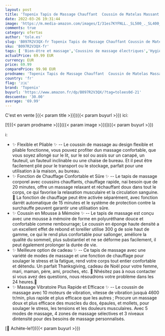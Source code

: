 ```yaml
---
layout: post
title: 'Topenix Tapis de Massage Chauffant  Coussin de Matelas Massant Electrique avec 10 Moteurs Vibrants  5 Modes et 3 Intensités  Soulagement des Douleurs Musculaires  pour Bureau  Maison'
date: 2022-03-26 19:31:44
image: 'https://m.media-amazon.com/images/I/31es7KYFNLL._SL500_._SL400_.jpg'
comments: true
category: ofertas
author: 'tole.es'
slug: 'B097R2V3QX-fr Topenix Tapis de Massage Chauffant Coussin de Matelas...'
sku: 'B097R2V3QX-fr'
tags: [ 'Bien-être et massage','Coussins de massage électriques','Hygiène et Santé','Massage et relaxation','Masseurs électriques','topenix', ]
actualPrice: 69.99 EUR
currency: EUR
price: 69.99
comparePrice: 99.98 EUR
prodname: 'Topenix Tapis de Massage Chauffant  Coussin de Matelas Massant Electrique avec 10 Moteurs Vibrants  5 Modes et 3 Intensités  Soulagement des Douleurs Musculaires  pour Bureau  Maison'
country: 'fr'
flag: '🇫🇷'
brand: 'Topenix'
buyurl: 'https://www.amazon.fr/dp/B097R2V3QX/?tag=tolees0d-21'
descuento: '30.00'
average: '69.99'
---
```


C'est en vente [{{< param title >}}]({{< param buyurl >}}) ici:

[![{{< param prodname >}}]({{< param image >}})]({{< param buyurl >}})

ℹ️:

- ✨ Flexible et Pliable ✨ -- Le coussin de massage au design flexible et pliable fonctionne, vous pouvez profiter dun massage confortable, que vous soyez allongé sur le lit, sur le sol ou assis sur un canapé, un fauteuil, un fauteuil inclinable ou une chaise de bureau. Et il peut être facilement plié pour le transport ou le stockage, parfait pour une utilisation à la maison, au bureau.
- ✨ Fonction de Chauffage Confortable et Sûre ✨ -- Le tapis de massage corporel avec coussins chauffants, chauffage rapide, nai besoin que de 20 minutes, offre un massage relaxant et réchauffant doux dans tout le corps, ce qui favorise la relaxation musculaire et la circulation sanguine. 💖 La fonction de chauffage peut être activée séparément, avec fonction darrêt automatique de 15 minutes et le système de protection contre la surchauffe peuvent garantir une utilisation sûre.
- ✨ Coussin en Mousse à Mémoire ✨ -- Le tapis de massage est conçu avec une mousse à mémoire de forme en polyuréthane douce et confortable comme rembourrage; Le coussin en éponge haute densité a un excellent effet de rebond et loreiller utilise 300 g de soie haut de gamme, ce qui le rend plus confortable pour sallonger, améliore la qualité du sommeil, plus substantiel et ne se déforme pas facilement, il peut également prolonger la durée de vie.
- ✨ Meilleure option de cadeau ✨ -- Ce tapis de massage avec une variété de modes de massage et une fonction de chauffage pour soulager le stress et la fatigue, rend votre corps tout entier confortable et détendu. Un parfait Thanksgiving, cadeau de Noël pour votre femme, mari, maman, père, ami, proches, etc. 💖 Nhésitez pas à nous contacter si vous avez des questions, nous résoudrons votre problème dans les 24 heures.💖
- ✨ Massage Vibratoire Plus Rapide et Efficace ✨ -- Le coussin de massage avec 10 moteurs de vibration, vitesse de vibration jusquà 4600 tr/min, plus rapide et plus efficace que les autres ; Procure un massage doux et plus efficace des muscles du dos, épaules, et mollets, pour soulager le stress, les tensions et les douleurs musculaires. Avec 5 modes de massage, 4 zones de massage sélectives et 3 niveaux dintensité pour des besoins de massage personnalisés.

[🛒 Achète-le!!]({{< param buyurl >}})
